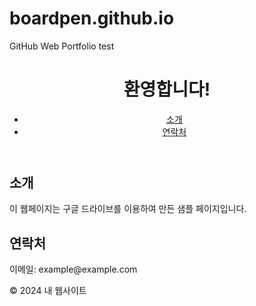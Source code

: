 # boardpen.github.io
GitHub Web Portfolio test

<html lang="ko">
<head>
    <meta charset="UTF-8">
    <meta name="viewport" content="width=device-width, initial-scale=1.0">
    <title>내 구글 드라이브 웹페이지</title>
    <link rel="stylesheet" href="styles.css"> <!-- CSS 파일 링크 (선택 사항) -->
    <script src="script.js" defer></script> <!-- JavaScript 파일 링크 (선택 사항) -->
</head>
<body>
    <header>
        <h1>환영합니다!</h1>
        <nav>
            <ul>
                <li><a href="#about">소개</a></li>
                <li><a href="#contact">연락처</a></li>
            </ul>
        </nav>
    </header>
    <main>
        <section id="about">
            <h2>소개</h2>
            <p>이 웹페이지는 구글 드라이브를 이용하여 만든 샘플 페이지입니다.</p>
        </section>
        <section id="contact">
            <h2>연락처</h2>
            <p>이메일: example@example.com</p>
        </section>
    </main>
    <footer>
        <p>&copy; 2024 내 웹사이트</p>
    </footer>
</body>
</html>
